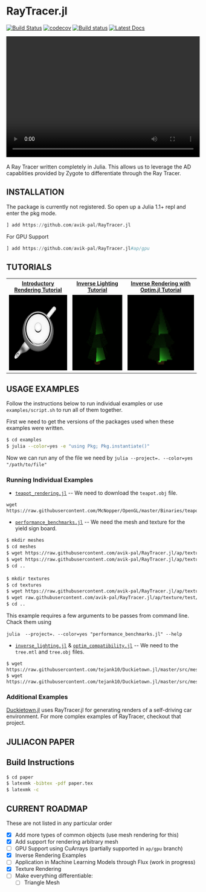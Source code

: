 # RayTracer.jl

[![Build Status](https://travis-ci.com/avik-pal/RayTracer.jl.svg?branch=master)](https://travis-ci.com/avik-pal/RayTracer.jl)
[![codecov](https://codecov.io/gh/avik-pal/RayTracer.jl/branch/master/graph/badge.svg)](https://codecov.io/gh/avik-pal/RayTracer.jl)
[![Build status](https://ci.appveyor.com/api/projects/status/887v1miv7ig4mod2?svg=true)](https://ci.appveyor.com/project/avik-pal/raytracer-jl) 
[![Latest Docs](https://img.shields.io/badge/docs-latest-blue.svg)](https://avik-pal.github.io/RayTracer.jl/dev/)

<p align="center">
    <video width="512" height="320" autoplay loop>
        <source src="docs/src/assets/udem1.webm" type="video/webm">
    </video>
</p>

A Ray Tracer written completely in Julia. This allows us to leverage the AD capablities provided
by Zygote to differentiate through the Ray Tracer.

## INSTALLATION

The package is currently not registered. So open up a Julia 1.1+ repl and enter the pkg mode.

```julia
] add https://github.com/avik-pal/RayTracer.jl
```

For GPU Support

```julia
] add https://github.com/avik-pal/RayTracer.jl#ap/gpu
```

## TUTORIALS

<div align="center">
  <table>
    <tr>
      <th style="text-align:center">
        <a href="examples/teapot_rendering.jl">Introductory Rendering Tutorial</a>
      </th>
      <th style="text-align:center">
        <a href="examples/inverse_lighting.jl">Inverse Lighting Tutorial</a>
      </th>
      <th style="text-align:center">
        <a href="examples/optim_compatibility.jl">Inverse Rendering with Optim.jl Tutorial</a>
      </th>
    </tr>
    <tr>
      <td align="center">
        <a href="examples/teapot_rendering.jl">
          <img border="0" src="paper/images/render/teapot_top.jpg" width="200" height="200">
        </a>
      </td>
      <td align="center">
        <a href="examples/inverse_lighting.jl">
          <img border="0" src="docs/src/assets/inv_lighting.gif" width="200" height="200">
        </a>
      </td>
      <td align="center">
        <a href="examples/optim_compatibility.jl">
          <img border="0" src="docs/src/assets/inv_lighting_optim.gif" width="200" height="200">
        </a>
      </td>
    </tr>
  </table>
</div>

## USAGE EXAMPLES

Follow the instructions below to run individual examples or use
`examples/script.sh` to run all of them together.

First we need to get the versions of the packages used when these
examples were written.

```bash
$ cd examples
$ julia --color=yes -e "using Pkg; Pkg.instantiate()"
```

Now we can run any of the file we need by
`julia --project=. --color=yes "/path/to/file"`

### Running Individual Examples

* [`teapot_rendering.jl`](examples/teapot_rendering.jl) -- We need to download the `teapot.obj` file.

```
wget https://raw.githubusercontent.com/McNopper/OpenGL/master/Binaries/teapot.obj
```

* [`performance_benchmarks.jl`](examples/performance_benchmarks.jl) -- We need the mesh and texture for
  the yield sign board.

```bash
$ mkdir meshes
$ cd meshes
$ wget https://raw.githubusercontent.com/avik-pal/RayTracer.jl/ap/texture/test/meshes/sign_yield.obj
$ wget https://raw.githubusercontent.com/avik-pal/RayTracer.jl/ap/texture/test/meshes/sign_yield.mtl
$ cd ..

$ mkdir textures
$ cd textures
$ wget https://raw.githubusercontent.com/avik-pal/RayTracer.jl/ap/texture/test/textures/wood_osb.jpg
$ wget raw.githubusercontent.com/avik-pal/RayTracer.jl/ap/texture/test/textures/sign_yield.png
$ cd ..
```

This example requires a few arguments to be passes from command line. Chack them using

`julia  --project=. --color=yes "performance_benchmarks.jl" --help`

* [`inverse_lighting.jl`](examples/inverse_lighting.jl) &
  [`optim_compatibility.jl`](examples/optim_compatibility.jl) -- We need to the `tree.mtl`
  and `tree.obj` files.

```
$ wget https://raw.githubusercontent.com/tejank10/Duckietown.jl/master/src/meshes/tree.obj 
$ wget https://raw.githubusercontent.com/tejank10/Duckietown.jl/master/src/meshes/tree.mtl
```

### Additional Examples

[Duckietown.jl](https://github.com/tejank10/Duckietown.jl) uses RayTracer.jl for generating renders
of a self-driving car environment. For more complex examples of RayTracer, checkout that project.

## JULIACON PAPER

## Build Instructions

```bash
$ cd paper
$ latexmk -bibtex -pdf paper.tex
$ latexmk -c
```

## CURRENT ROADMAP

These are not listed in any particular order

- [X] Add more types of common objects (use mesh rendering for this)
- [X] Add support for rendering arbitrary mesh
- [ ] GPU Support using CuArrays (partially supported in `ap/gpu` branch)
- [X] Inverse Rendering Examples
- [ ] Application in Machine Learning Models through Flux (work in progress)
- [X] Texture Rendering
- [ ] Make everything differentiable:
  - [ ] Triangle Mesh

